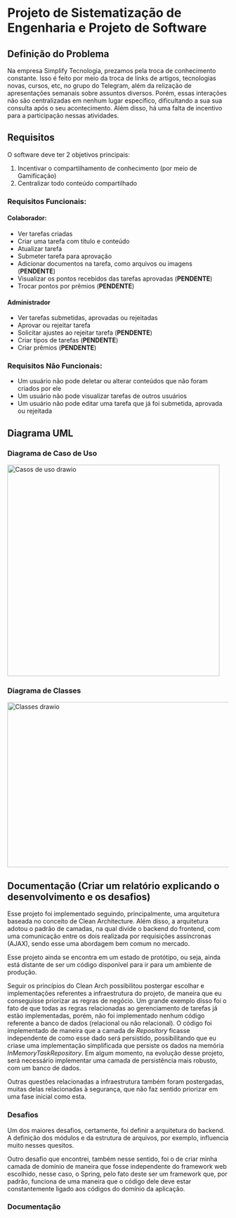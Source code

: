 # Projeto de Sistematização de **Engenharia e Projeto de Software**
## Definição do Problema
Na empresa Simplify Tecnologia, prezamos pela troca de conhecimento constante. Isso é feito por meio da troca de links de artigos, tecnologias novas, cursos, etc, no grupo do Telegram, além da relização de apresentações semanais sobre assuntos diversos. Porém, essas interações não são centralizadas em nenhum lugar específico, dificultando a sua sua consulta após o seu acontecimento. Além disso, há uma falta de incentivo para a participação nessas atividades.

## Requisitos
O software deve ter 2 objetivos principais:

1. Incentivar o compartilhamento de conhecimento (por meio de Gamificação)
2. Centralizar todo conteúdo compartilhado

### Requisitos Funcionais:
#### Colaborador:
- Ver tarefas criadas
- Criar uma tarefa com título e conteúdo
- Atualizar tarefa
- Submeter tarefa para aprovação
- Adicionar documentos na tarefa, como arquivos ou imagens (**PENDENTE**)
- Visualizar os pontos recebidos das tarefas aprovadas (**PENDENTE**)
- Trocar pontos por prêmios (**PENDENTE**)

#### Administrador
- Ver tarefas submetidas, aprovadas ou rejeitadas
- Aprovar ou rejeitar tarefa
- Solicitar ajustes ao rejeitar tarefa (**PENDENTE**)
- Criar tipos de tarefas (**PENDENTE**)
- Criar prêmios (**PENDENTE**)

### Requisitos Não Funcionais:
- Um usuário não pode deletar ou alterar conteúdos que não foram criados por ele
- Um usuário não pode visualizar tarefas de outros usuários
- Um usuário não pode editar uma tarefa que já foi submetida, aprovada ou rejeitada


## Diagrama UML
### Diagrama de Caso de Uso
<img width="483" height="481" alt="Casos de uso drawio" src="https://github.com/user-attachments/assets/dd2d07dc-da1e-49cc-a7c4-dd155e1b32f3" />

### Diagrama de Classes
<img width="650" height="376" alt="Classes drawio" src="https://github.com/user-attachments/assets/24fcb8da-7c6c-4f86-8e2b-62ac6450e912" />

## Documentação (Criar um relatório explicando o desenvolvimento e os desafios)
Esse projeto foi implementado seguindo, principalmente, uma arquitetura baseada no conceito de Clean Architecture. Além disso, a arquitetura adotou o padrão de camadas, na qual divide o backend do frontend, com uma comunicação entre os dois realizada por requisições assíncronas (AJAX), sendo esse uma abordagem bem comum no mercado.

Esse projeto ainda se encontra em um estado de protótipo, ou seja, ainda está distante de ser um código disponível para ir para um ambiente de produção. 

Seguir os princípios do Clean Arch possibilitou postergar escolhar e implementações referentes a infraestrutura do projeto, de maneira que eu conseguisse priorizar as regras de negócio. Um grande exemplo disso foi o fato de que todas as regras relacionadas ao gerenciamento de tarefas já estão implementadas, porém, não foi implementado nenhum código referente a banco de dados (relacional ou não relacional). O código foi implementado de maneira que a camada de *Repository* ficasse independente de como esse dado será persistido, possibilitando que eu criase uma implementação simplificada que persiste os dados na memória *InMemoryTaskRepository*. Em algum momento, na evolução desse projeto, será necessário implementar uma camada de persistência mais robusto, com um banco de dados. 

Outras questões relacionadas a infraestrutura também foram postergadas, muitas delas relacionadas à segurança, que não faz sentido priorizar em uma fase inicial como esta.

### Desafios
Um dos maiores desafios, certamente, foi definir a arquitetura do backend. A definição dos módulos e da estrutura de arquivos, por exemplo, influencia muito nesses quesitos. 

Outro desafio que encontrei, também nesse sentido, foi o de criar minha camada de domínio de maneira que fosse independente do framework web escolhido, nesse caso, o Spring, pelo fato deste ser um framework que, por padrão, funciona de uma maneira que o código dele deve estar constantemente ligado aos códigos do domínio da aplicação.

### Documentação
